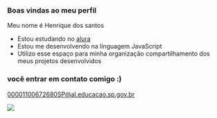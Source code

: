 ### Boas vindas ao meu perfil

Meu nome é Henrique dos santos 

- Estou estudando no [alura](https://www.alura.com.br)
- Estou me desenvolvendo na linguagem JavaScript
- Utilizo esse espaço  para minha organização compartilhamento dos meus projetos desenvolvidos

### você entrar em contato comigo :)

00001100672680SP@al.educacao.sp.gov.br

![](https://mir-s3-cdn-cf.behance.net/project_modules/max_1200/5eeea355389655.59822ff824b72.gif)
